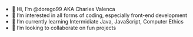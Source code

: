 - 👋 Hi, I’m @dorego99 AKA Charles Valenca
- 👀 I’m interested in all forms of coding, especially front-end development
- 🌱 I’m currently learning Intermidiate Java, JavaScript, Computer Ethics
- 💞️ I’m looking to collaborate on fun projects

<!---
dorego99/dorego99 is a ✨ special ✨ repository because its `README.md` (this file) appears on your GitHub profile.
You can click the Preview link to take a look at your changes.
--->
